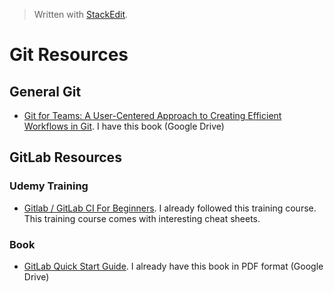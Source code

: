 > Written with [StackEdit](https://stackedit.io/).

# Git Resources

## General Git

-  [Git for Teams: A User-Centered Approach to Creating Efficient Workflows in Git](https://www.amazon.com/Git-Teams-User-Centered-Efficient-Workflows/dp/1491911182/ref=sr_1_1?keywords=git+for+teams&qid=1548092506&sr=8-1).  I have this book (Google Drive)


## GitLab Resources

### Udemy Training

- [Gitlab / GitLab CI For Beginners](https://www.udemy.com/gitlab-for-beginners/). I already followed this training course. This training course comes with interesting cheat sheets. 

### Book

- [GitLab Quick Start Guide](https://www.packtpub.com/virtualization-and-cloud/gitlab-quick-start-guide). I already have this book in PDF format (Google Drive)




<!--stackedit_data:
eyJoaXN0b3J5IjpbMjIwNjE4NDUyLDEwMTMwODI0MDFdfQ==
-->